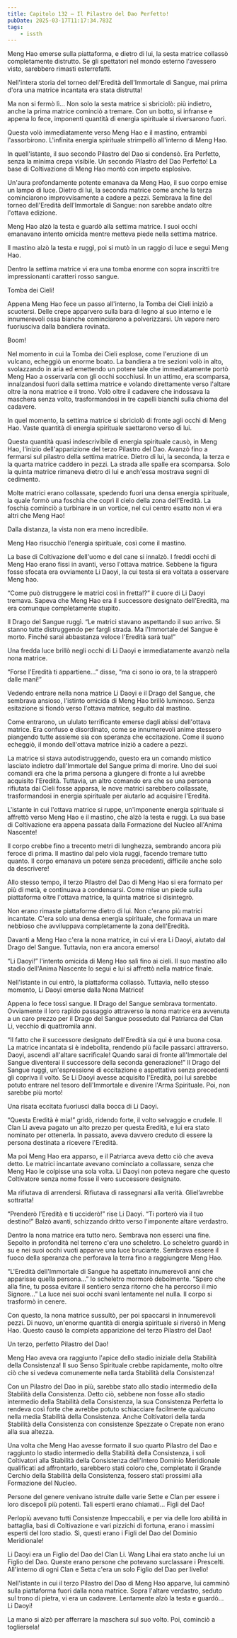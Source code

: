 ```yaml
---
title: Capitolo 132 – Il Pilastro del Dao Perfetto!
pubDate: 2025-03-17T11:17:34.783Z
tags:
    - issth
---
```



Meng Hao emerse sulla piattaforma, e dietro di lui, la sesta matrice collassò completamente distrutto. Se gli spettatori nel mondo esterno l'avessero visto, sarebbero rimasti esterrefatti.


Nell'intera storia del torneo dell'Eredità dell'Immortale di Sangue, mai prima d'ora una matrice incantata era stata distrutta!


Ma non si fermò lì... Non solo la sesta matrice si sbriciolò: più indietro, anche la prima matrice cominciò a tremare. Con un botto, si infranse e appena lo fece, imponenti quantità di energia spirituale si riversarono fuori.


Questa volò immediatamente verso Meng Hao e il mastino, entrambi l'assorbirono. L'infinita energia spirituale strimpellò all'interno di Meng Hao.


In quell'istante, il suo secondo Pilastro del Dao si condensò. Era Perfetto, senza la minima crepa visibile. Un secondo Pilastro del Dao Perfetto! La base di Coltivazione di Meng Hao montò con impeto esplosivo.


Un'aura profondamente potente emanava da Meng Hao, il suo corpo emise un lampo di luce. Dietro di lui, la seconda matrice come anche la terza cominciarono improvvisamente a cadere a pezzi. Sembrava la fine del torneo dell'Eredità dell'Immortale di Sangue: non sarebbe andato oltre l'ottava edizione.


Meng Hao alzò la testa e guardò alla settima matrice. I suoi occhi emanavano intento omicida mentre metteva piede nella settima matrice.


Il mastino alzò la testa e ruggì, poi si mutò in un raggio di luce e seguì Meng Hao.


Dentro la settima matrice vi era una tomba enorme con sopra inscritti tre impressionanti caratteri rosso sangue.


Tomba dei Cieli!


Appena Meng Hao fece un passo all'interno, la Tomba dei Cieli iniziò a scuotersi. Delle crepe apparvero sulla bara di legno al suo interno e le innumerevoli ossa bianche cominciarono a polverizzarsi. Un vapore nero fuoriusciva dalla bandiera rovinata.


Boom!


Nel momento in cui la Tomba dei Cieli esplose, come l'eruzione di un vulcano, echeggiò un enorme boato. La bandiera a tre sezioni volò in alto, svolazzando in aria ed emettendo un potere tale che immediatamente portò Meng Hao a osservarla con gli occhi socchiusi. In un attimo, era scomparsa, innalzandosi fuori dalla settima matrice e volando direttamente verso l'altare oltre la nona matrice e il trono. Volò oltre il cadavere che indossava la maschera senza volto, trasformandosi in tre capelli bianchi sulla chioma del cadavere.


In quel momento, la settima matrice si sbriciolò di fronte agli occhi di Meng Hao. Vaste quantità di energia spirituale saettarono verso di lui.


Questa quantità quasi indescrivibile di energia spirituale causò, in Meng Hao, l'inizio dell'apparizione del terzo Pilastro del Dao. Avanzò fino a fermarsi sul pilastro della settima matrice. Dietro di lui, la seconda, la terza e la quarta matrice caddero in pezzi. La strada alle spalle era scomparsa. Solo la quinta matrice rimaneva dietro di lui e anch'essa mostrava segni di cedimento.


Molte matrici erano collassate, spedendo fuori una densa energia spirituale, la quale formò una foschia che coprì il cielo della zona dell'Eredità. La foschia cominciò a turbinare in un vortice, nel cui centro esatto non vi era altri che Meng Hao!


Dalla distanza, la vista non era meno incredibile.


Meng Hao risucchiò l'energia spirituale, così come il mastino.


La base di Coltivazione dell'uomo e del cane si innalzò. I freddi occhi di Meng Hao erano fissi in avanti, verso l'ottava matrice. Sebbene la figura fosse sfocata era ovviamente Li Daoyi, la cui testa si era voltata a osservare Meng hao.


“Come può distruggere le matrici così in fretta!?” il cuore di Li Daoyi tremava. Sapeva che Meng Hao era il successore designato dell'Eredità, ma era comunque completamente stupito.


Il Drago del Sangue ruggì. “Le matrici stavano aspettando il suo arrivo. Si stanno tutte distruggendo per fargli strada. Ma l'Immortale del Sangue è morto. Finché sarai abbastanza veloce l'Eredità sarà tua!”


Una fredda luce brillò negli occhi di Li Daoyi e immediatamente avanzò nella nona matrice.


“Forse l'Eredità ti appartiene...” disse, “ma ci sono io ora, te la strapperò dalle mani!”


Vedendo entrare nella nona matrice Li Daoyi e il Drago del Sangue, che sembrava ansioso, l'istinto omicida di Meng Hao brillò luminoso. Senza esitazione si fiondò verso l'ottava matrice, seguito dal mastino.


Come entrarono, un ululato terrificante emerse dagli abissi dell'ottava matrice. Era confuso e disordinato, come se innumerevoli anime stessero piangendo tutte assieme sia con speranza che eccitazione. Come il suono echeggiò, il mondo dell'ottava matrice iniziò a cadere a pezzi.


La matrice si stava autodistruggendo, questo era un comando mistico lasciato indietro dall'Immortale del Sangue prima di morire. Uno dei suoi comandi era che la prima persona a giungere di fronte a lui avrebbe acquisito l'Eredità. Tuttavia, un altro comando era che se una persona rifiutata dai Cieli fosse apparsa, le nove matrici sarebbero collassate, trasformandosi in energia spirituale per aiutarlo ad acquisire l'Eredità.


L'istante in cui l'ottava matrice si ruppe, un'imponente energia spirituale si affrettò verso Meng Hao e il mastino, che alzò la testa e ruggì. La sua base di Coltivazione era appena passata dalla Formazione del Nucleo all'Anima Nascente!


Il corpo crebbe fino a trecento metri di lunghezza, sembrando ancora più feroce di prima. Il mastino dal pelo viola ruggì, facendo tremare tutto quanto. Il corpo emanava un potere senza precedenti, difficile anche solo da descrivere!


Allo stesso tempo, il terzo Pilastro del Dao di Meng Hao si era formato per più di metà, e continuava a condensarsi. Come mise un piede sulla piattaforma oltre l'ottava matrice, la quinta matrice si disintegrò.


Non erano rimaste piattaforme dietro di lui. Non c'erano più matrici incantate. C'era solo una densa energia spirituale, che formava un mare nebbioso che avviluppava completamente la zona dell'Eredità.


Davanti a Meng Hao c'era la nona matrice, in cui vi era Li Daoyi, aiutato dal Drago del Sangue. Tuttavia, non era ancora emerso!


“Li Daoyi!” l'intento omicida di Meng Hao salì fino ai cieli. Il suo mastino allo stadio dell'Anima Nascente lo seguì e lui si affrettò nella matrice finale.


Nell'istante in cui entrò, la piattaforma collassò. Tuttavia, nello stesso momento, Li Daoyi emerse dalla Nona Matrice!


Appena lo fece tossì sangue. Il Drago del Sangue sembrava tormentato. Ovviamente il loro rapido passaggio attraverso la nona matrice era avvenuta a un caro prezzo per il Drago del Sangue posseduto dal Patriarca del Clan Li, vecchio di quattromila anni.


“Il fatto che il successore designato dell'Eredità sia qui è una buona cosa. La matrice incantata si è indebolita, rendendo più facile passarci attraverso. Daoyi, ascendi all'altare sacrificale! Quando sarai di fronte all'Immortale del Sangue diventerai il successore della seconda generazione!” Il Drago del Sangue ruggì, un'espressione di eccitazione e aspettativa senza precedenti gli copriva il volto. Se Li Daoyi avesse acquisito l'Eredità, poi lui sarebbe potuto entrare nel tesoro dell'Immortale e divenire l'Arma Spirituale. Poi, non sarebbe più morto!


Una risata eccitata fuoriuscì dalla bocca di Li Daoyi.


“Questa Eredità è mia!” gridò, ridendo forte, il volto selvaggio e crudele. Il Clan Li aveva pagato un alto prezzo per questa Eredità, e lui era stato nominato per ottenerla. In passato, aveva davvero creduto di essere la persona destinata a ricevere l'Eredità.


Ma poi Meng Hao era apparso, e il Patriarca aveva detto ciò che aveva detto. Le matrici incantate avevano cominciato a collassare, senza che Meng Hao le colpisse una sola volta. Li Daoyi non poteva negare che questo Coltivatore senza nome fosse il vero successore designato.


Ma rifiutava di arrendersi. Rifiutava di rassegnarsi alla verità. Gliel’avrebbe sottratta!


“Prenderò l'Eredità e ti ucciderò!” rise Li Daoyi. “Ti porterò via il tuo destino!” Balzò avanti, schizzando dritto verso l'imponente altare verdastro.


Dentro la nona matrice era tutto nero. Sembrava non esserci una fine. Sepolto in profondità nel terreno c'era uno scheletro. Lo scheletro guardò in su e nei suoi occhi vuoti apparve una luce bruciante. Sembrava essere il fuoco della speranza che perforava la terra fino a raggiungere Meng Hao.


“L'Eredità dell'Immortale di Sangue ha aspettato innumerevoli anni che apparisse quella persona...” lo scheletro mormorò debolmente. “Spero che alla fine, tu possa evitare il sentiero senza ritorno che ha percorso il mio Signore...” La luce nei suoi occhi svanì lentamente nel nulla. Il corpo si trasformò in cenere.


Con questo, la nona matrice sussultò, per poi spaccarsi in innumerevoli pezzi. Di nuovo, un'enorme quantità di energia spirituale si riversò in Meng Hao. Questo causò la completa apparizione del terzo Pilastro del Dao!


Un terzo, perfetto Pilastro del Dao!


Meng Hao aveva ora raggiunto l'apice dello stadio iniziale della Stabilità della Consistenza! Il suo Senso Spirituale crebbe rapidamente, molto oltre ciò che si vedeva comunemente nella tarda Stabilità della Consistenza!


Con un Pilastro del Dao in più, sarebbe stato allo stadio intermedio della Stabilità della Consistenza. Detto ciò, sebbene non fosse allo stadio intermedio della Stabilità della Consistenza, la sua Consistenza Perfetta lo rendeva così forte che avrebbe potuto schiacciare facilmente qualcuno nella media Stabilità della Consistenza. Anche Coltivatori della tarda Stabilità della Consistenza con consistenze Spezzate o Crepate non erano alla sua altezza.


Una volta che Meng Hao avesse formato il suo quarto Pilastro del Dao e raggiunto lo stadio intermedio della Stabilità della Consistenza, i soli Coltivatori alla Stabilità della Consistenza dell'intero Dominio Meridionale qualificati ad affrontarlo, sarebbero stati coloro che, completato il Grande Cerchio della Stabilità della Consistenza, fossero stati prossimi alla Formazione del Nucleo.


Persone del genere venivano istruite dalle varie Sette e Clan per essere i loro discepoli più potenti. Tali esperti erano chiamati... Figli del Dao!


Perlopiù avevano tutti Consistenze Impeccabili, e per via delle loro abilità in battaglia, basi di Coltivazione e vari pizzichi di fortuna, erano i massimi esperti del loro stadio. Sì, questi erano i Figli del Dao del Dominio Meridionale!


Li Daoyi era un Figlio del Dao del Clan Li. Wang Lihai era stato anche lui un Figlio del Dao. Queste erano persone che potevano surclassare i Prescelti. All'interno di ogni Clan e Setta c'era un solo Figlio del Dao per livello!


Nell'istante in cui il terzo Pilastro del Dao di Meng Hao apparve, lui camminò sulla piattaforma fuori dalla nona matrice. Sopra l'altare verdastro, seduto sul trono di pietra, vi era un cadavere. Lentamente alzò la testa e guardò... Li Daoyi!


La mano si alzò per afferrare la maschera sul suo volto. Poi, cominciò a togliersela!
                                


                                




